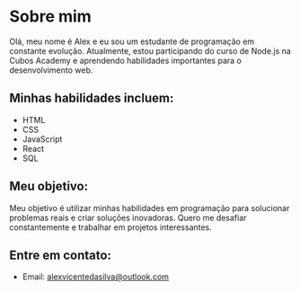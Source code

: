 # Sobre mim

Olá, meu nome é Alex e eu sou um estudante de programação em constante evolução. Atualmente, estou participando do curso de Node.js na Cubos Academy e aprendendo habilidades importantes para o desenvolvimento web.

## Minhas habilidades incluem:

- HTML
- CSS
- JavaScript
- React
- SQL

## Meu objetivo:

Meu objetivo é utilizar minhas habilidades em programação para solucionar problemas reais e criar soluções inovadoras. Quero me desafiar constantemente e trabalhar em projetos interessantes.

## Entre em contato:

- Email: alexvicentedasilva@outlook.com

